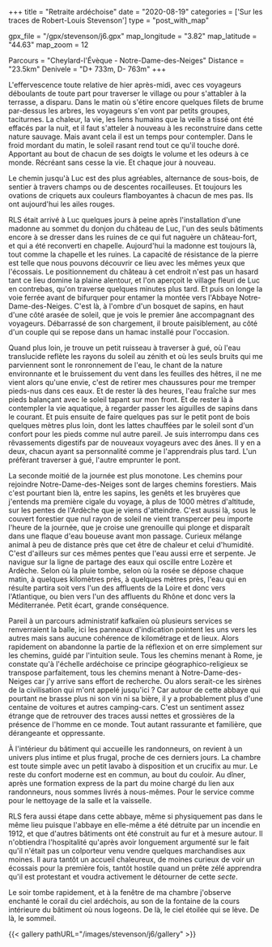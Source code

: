 +++
title = "Retraite ardéchoise"
date = "2020-08-19"
categories = ['Sur les traces de Robert-Louis Stevenson']
type = "post_with_map"

gpx_file = "/gpx/stevenson/j6.gpx"
map_longitude = "3.82"
map_latitude = "44.63"
map_zoom = 12

Parcours = "Cheylard-l'Évèque - Notre-Dame-des-Neiges"
Distance = "23.5km"
Denivele = "D+ 733m, D- 763m"
+++


L'effervescence toute relative de hier après-midi, avec ces voyageurs déboulants de toute part pour traverser le village ou pour s'attabler à la terrasse, a disparu. Dans le matin où s'étire encore quelques filets de brume par-dessus les arbres, les voyageurs s'en vont par petits groupes, taciturnes. La chaleur, la vie, les liens humains que la veille a tissé ont été effacés par la nuit, et il faut s'atteler à nouveau à les reconstruire dans cette nature sauvage. Mais avant cela il est un temps pour contempler. Dans le froid mordant du matin, le soleil rasant rend tout ce qu'il touche doré. Apportant au bout de chacun de ses doigts le volume et les odeurs à ce monde. Récréant sans cesse la vie. Et chaque jour à nouveau.

Le chemin jusqu'à Luc est des plus agréables, alternance de sous-bois, de sentier à travers champs ou de descentes rocailleuses. Et toujours les ovations de criquets aux couleurs flamboyantes à chacun de mes pas. Ils ont aujourd'hui les ailes rouges. 

RLS était arrivé à Luc quelques jours à peine après l'installation d'une madonne au sommet du donjon du château de Luc, l'un des seuls bâtiments encore à se dresser dans les ruines de ce qui fut naguère un château-fort, et qui a été reconverti en chapelle. Aujourd'hui la madonne est toujours là, tout comme la chapelle et les ruines. La capacité de résistance de la pierre est telle que nous pouvons découvrir ce lieu avec les mêmes yeux que l'écossais.
Le positionnement du château à cet endroit n'est pas un hasard tant ce lieu domine la plaine alentour, et l'on aperçoit le village fleuri de Luc en contrebas, qu'on traverse quelques minutes plus tard. Et puis on longe la voie ferrée avant de bifurquer pour entamer la montée vers l'Abbaye Notre-Dame-des-Neiges. C'est là, à l'ombre d'un bosquet de sapins, en haut d'une côté arasée de soleil, que je vois le premier âne accompagnant des voyageurs. Débarrassé de son chargement, il broute paisiblement, au côté d'un couple qui se repose dans un hamac installé pour l'occasion.

Quand plus loin, je trouve un petit ruisseau à traverser à gué, où l'eau translucide reflète les rayons du soleil au zénith et où les seuls bruits qui me parviennent sont le ronronnement de l'eau, le chant de la nature environnante et le bruissement du vent dans les feuilles des hêtres, il ne me vient alors qu'une envie, c'est de retirer mes chaussures pour me tremper pieds-nus dans ces eaux. Et de rester là des heures, l'eau fraîche sur mes pieds balançant avec le soleil tapant sur mon front. Et de rester là à contempler la vie aquatique, à regarder passer les aiguilles de sapins dans le courant.
Et puis ensuite de faire quelques pas sur le petit pont de bois quelques mètres plus loin, dont les lattes chauffées par le soleil sont d'un confort pour les pieds comme nul autre pareil.
Je suis interrompu dans ces rêvassements digestifs par de nouveaux voyageurs avec des ânes. Il y en a deux, chacun ayant sa personnalité comme je l'apprendrais plus tard. L'un préfèrant traverser à gué, l'autre emprunter le pont.

La seconde moitié de la journée est plus monotone. Les chemins pour rejoindre Notre-Dame-des-Neiges sont de larges chemins forestiers. Mais c'est pourtant bien là, entre les sapins, les genêts et les bruyères que j'entends ma première cigale du voyage, à plus de 1000 mètres d'altitude, sur les pentes de l'Ardèche que je viens d'atteindre. C'est aussi là, sous le couvert forestier que nul rayon de soleil ne vient transpercer peu importe l'heure de la journée, que je croise une grenouille qui plonge et disparaît dans une flaque d'eau boueuse avant mon passage. Curieux mélange animal à peu de distance près que cet être de chaleur et celui d'humidité.
C'est d'ailleurs sur ces mêmes pentes que l'eau aussi erre et serpente. Je navigue sur la ligne de partage des eaux qui oscille entre Lozère et Ardèche. Selon où la pluie tombe, selon où la rosée se dépose chaque matin, à quelques kilomètres près, à quelques mètres près, l'eau qui en résulte partira soit vers l'un des affluents de la Loire et donc vers l'Atlantique, ou bien vers l'un des affluents du Rhône et donc vers la Méditerranée. Petit écart, grande conséquence.

Pareil à un parcours administratif kafkaïen où plusieurs services se renverraient la balle, ici les panneaux d'indication pointent les uns vers les autres mais sans aucune cohérence de kilométrage et de lieux. Alors rapidement on abandonne la partie de la réflexion et on erre simplement sur les chemins, guidé par l'intuition seule. Tous les chemins menant à Rome, je constate qu'à l'échelle ardéchoise ce principe géographico-religieux se transpose parfaitement, tous les chemins menant à Notre-Dame-des-Neiges car j'y arrive sans effort de recherche. Ou alors serait-ce les sirènes de la civilisation qui m'ont appelé jusqu'ici ? Car autour de cette abbaye qui pourtant ne brasse plus ni son vin ni sa bière, il y a probablement plus d'une centaine de voitures et autres camping-cars. C'est un sentiment assez étrange que de retrouver des traces aussi nettes et grossières de la présence de l'homme en ce monde. Tout autant rassurante et familière, que dérangeante et oppressante.

À l'intérieur du bâtiment qui accueille les randonneurs, on revient à un univers plus intime et plus frugal, proche de ces derniers jours. La chambre est toute simple avec un petit lavabo à disposition et un crucifix au mur. Le reste du confort moderne est en commun, au bout du couloir. 
Au dîner, après une formation express de la part du moine chargé du lien aux randonneurs, nous sommes livrés à nous-mêmes. Pour le service comme pour le nettoyage de la salle et la vaisselle.

RLS fera aussi étape dans cette abbaye, même si physiquement pas dans le même lieu puisque l'abbaye en elle-même a été détruite par un incendie en 1912, et que d'autres bâtiments ont été construit au fur et à mesure autour. Il n'obtiendra l'hospitalité qu'après avoir longuement argumenté sur le fait qu'il n'était pas un colporteur venu vendre quelques marchandises aux moines. Il aura tantôt un accueil chaleureux, de moines curieux de voir un écossais pour la première fois, tantôt hostile quand un prête zélé apprendra qu'il est protestant et voudra activement le détourner de cette _secte_.

Le soir tombe rapidement, et à la fenêtre de ma chambre j'observe enchanté le corail du ciel ardéchois, au son de la fontaine de la cours intérieure du bâtiment où nous logeons. De là, le ciel étoilée qui se lève. De là, le sommeil.



{{< gallery pathURL="/images/stevenson/j6/gallery" >}}
